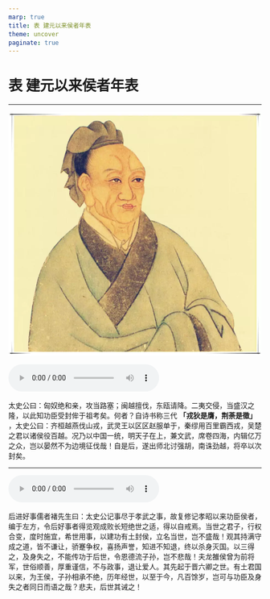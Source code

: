```yaml
---
marp: true
title: 表 建元以来侯者年表
theme: uncover
paginate: true
---
```


# 表 建元以来侯者年表

---

![bg left](assets/images/simaqian.webp)

![](assets/audios/020/1.mp3)

太史公曰：匈奴绝和亲，攻当路塞；闽越擅伐，东瓯请降。二夷交侵，当盛汉之隆，以此知功臣受封侔于祖考矣。何者？自诗书称三代 __「戎狄是膺，荆荼是徵」__ ，太史公曰：齐桓越燕伐山戎，武灵王以区区赵服单于，秦缪用百里霸西戎，吴楚之君以诸侯役百越。况乃以中国一统，明天子在上，兼文武，席卷四海，内辑亿万之众，岂以晏然不为边境征伐哉！自是后，遂出师北讨强胡，南诛劲越，将卒以次封矣。

---

![](assets/audios/020/2.mp3)

后进好事儒者褚先生曰：太史公记事尽于孝武之事，故复修记孝昭以来功臣侯者，编于左方，令后好事者得览观成败长短绝世之适，得以自戒焉。当世之君子，行权合变，度时施宜，希世用事，以建功有土封侯，立名当世，岂不盛哉！观其持满守成之道，皆不谦让，骄蹇争权，喜扬声誉，知进不知退，终以杀身灭国。以三得之，及身失之，不能传功于后世，令恩德流子孙，岂不悲哉！夫龙雒侯曾为前将军，世俗顺善，厚重谨信，不与政事，退让爱人。其先起于晋六卿之世。有土君国以来，为王侯，子孙相承不绝，历年经世，以至于今，凡百馀岁，岂可与功臣及身失之者同日而语之哉？悲夫，后世其诫之！